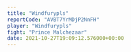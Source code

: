 ```yaml
---
title: "Windfurypls"
reportCode: "AVBT7YrMDjP2NnFH"
player: "Windfurypls"
fight: "Prince Malchezaar"
date: 2021-10-27T19:09:12.576000+00:00
---
```

